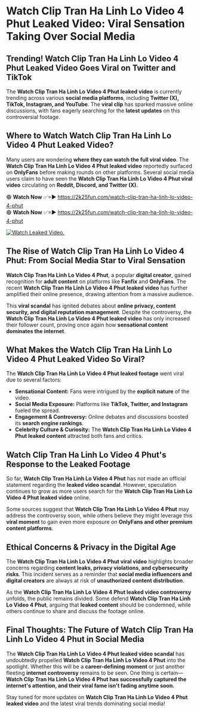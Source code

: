 # Watch Clip Tran Ha Linh Lo Video 4 Phut Leaked Video: Viral Sensation Taking Over Social Media

## **Trending! Watch Clip Tran Ha Linh Lo Video 4 Phut Leaked Video Goes Viral on Twitter and TikTok**
The **Watch Clip Tran Ha Linh Lo Video 4 Phut leaked video** is currently trending across various **social media platforms**, including **Twitter (X), TikTok, Instagram, and YouTube**. The **viral clip** has sparked massive online discussions, with fans eagerly searching for the **latest updates** on this controversial footage.

## **Where to Watch Watch Clip Tran Ha Linh Lo Video 4 Phut Leaked Video?**
Many users are wondering **where they can watch the full viral video**. The **Watch Clip Tran Ha Linh Lo Video 4 Phut leaked video** reportedly surfaced on **OnlyFans** before making rounds on other platforms. Several social media users claim to have seen the **Watch Clip Tran Ha Linh Lo Video 4 Phut viral video** circulating on **Reddit, Discord, and Twitter (X).**

🟢 **Watch Now** ✅=► https://2k25fun.com/watch-clip-tran-ha-linh-lo-video-4-phut  
🟢 **Watch Now** ✅=► https://2k25fun.com/watch-clip-tran-ha-linh-lo-video-4-phut  

[![Watch Leaked Video.](https://miro.medium.com/v2/resize:fit:828/format:webp/1*cilzJN44JGOrTw9NJCrNHA.gif "Watch Leaked Video")](https://2k25fun.com/watch-clip-tran-ha-linh-lo-video-4-phut)

## **The Rise of Watch Clip Tran Ha Linh Lo Video 4 Phut: From Social Media Star to Viral Sensation**
**Watch Clip Tran Ha Linh Lo Video 4 Phut**, a popular **digital creator**, gained recognition for **adult content** on platforms like **Fanfix** and **OnlyFans**. The recent **Watch Clip Tran Ha Linh Lo Video 4 Phut leaked video** has further amplified their online presence, drawing attention from a massive audience.

This **viral scandal** has ignited debates about **online privacy, content security, and digital reputation management**. Despite the controversy, the **Watch Clip Tran Ha Linh Lo Video 4 Phut leaked video** has only increased their follower count, proving once again how **sensational content dominates the internet**.

## **What Makes the Watch Clip Tran Ha Linh Lo Video 4 Phut Leaked Video So Viral?**
The **Watch Clip Tran Ha Linh Lo Video 4 Phut leaked footage** went viral due to several factors:
- **Sensational Content:** Fans were intrigued by the **explicit nature** of the video.
- **Social Media Exposure:** Platforms like **TikTok, Twitter, and Instagram** fueled the spread.
- **Engagement & Controversy:** Online debates and discussions boosted its **search engine rankings**.
- **Celebrity Culture & Curiosity:** The **Watch Clip Tran Ha Linh Lo Video 4 Phut leaked content** attracted both fans and critics.

## **Watch Clip Tran Ha Linh Lo Video 4 Phut's Response to the Leaked Footage**
So far, **Watch Clip Tran Ha Linh Lo Video 4 Phut** has not made an official statement regarding the **leaked video scandal**. However, speculation continues to grow as more users search for the **Watch Clip Tran Ha Linh Lo Video 4 Phut leaked video** online.

Some sources suggest that **Watch Clip Tran Ha Linh Lo Video 4 Phut** may address the controversy soon, while others believe they might leverage this **viral moment** to gain even more exposure on **OnlyFans and other premium content platforms**.

## **Ethical Concerns & Privacy in the Digital Age**
The **Watch Clip Tran Ha Linh Lo Video 4 Phut viral video** highlights broader concerns regarding **content leaks, privacy violations, and cybersecurity risks**. This incident serves as a reminder that **social media influencers and digital creators** are always at risk of **unauthorized content distribution**.

As the **Watch Clip Tran Ha Linh Lo Video 4 Phut leaked video controversy** unfolds, the public remains divided. Some defend **Watch Clip Tran Ha Linh Lo Video 4 Phut**, arguing that **leaked content** should be condemned, while others continue to share and discuss the footage online.

## **Final Thoughts: The Future of Watch Clip Tran Ha Linh Lo Video 4 Phut in Social Media**
The **Watch Clip Tran Ha Linh Lo Video 4 Phut leaked video scandal** has undoubtedly propelled **Watch Clip Tran Ha Linh Lo Video 4 Phut** into the spotlight. Whether this will be a **career-defining moment** or just another fleeting **internet controversy** remains to be seen. One thing is certain—**Watch Clip Tran Ha Linh Lo Video 4 Phut has successfully captured the internet's attention, and their viral fame isn't fading anytime soon.**

Stay tuned for more updates on **Watch Clip Tran Ha Linh Lo Video 4 Phut leaked video** and the latest viral trends dominating social media!